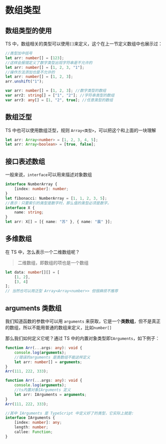 # 数组类型

## 数组类型的使用

TS 中，数组相关的类型可以使用`[]`来定义，这个在上一节定义数组中也展示过：

```ts
//类型加中括号
let arr: number[] = [123];
//这样会报错定义了数字类型出现字符串是不允许的
let arr: number[] = [1, 2, 3, "1"];
//操作方法添加也是不允许的
let arr: number[] = [1, 2, 3];
arr.unshift("1");

var arr: number[] = [1, 2, 3]; //数字类型的数组
var arr2: string[] = ["1", "2"]; //字符串类型的数组
var arr3: any[] = [1, "2", true]; //任意类型的数组
```

## 数组泛型

TS 中也可以使用数组泛型，规则 `Array<类型>`，可以把这个和上面的一块理解

```ts
let arr: Array<number> = [1, 2, 3, 4, 5];
let arr: Array<boolean> = [true, false];
```

## 接口表述数组

一般来说，`interface`可以用来描述对象数组

```ts
interface NumberArray {
	[index: number]: number;
}
let fibonacci: NumberArray = [1, 1, 2, 3, 5];
//表示：只要索引的类型是数字时，那么值的类型必须是数字。
interface X {
	name: string;
}
let arr: X[] = [{ name: "苏" }, { name: "晨" }];
```

## 多维数组

在 TS 中，怎么表示一个二维数组呢？

> 二维数组，即数组的项也是一个数组

```ts
let data: number[][] = [
	[1, 2],
	[3, 4]
];
// 当然也可以用泛型 Array<Array<number>> 但很麻烦不推荐
```

## arguments 类数组

我们知道函数的参数中可以用 `arguments` 来获取，它是一个**类数组**，但不是真正的数组，所以不能用普通的数组来定义，比如`number[]`

那么我们如何定义它呢？通过 TS 中的内置对象类型即`IArguments`，如下例子：

```ts
function Arr(...args: any): void {
	console.log(arguments);
	//错误的arguments 是类数组不能这样定义
	let arr: number[] = arguments;
}
Arr(111, 222, 333);

function Arr(...args: any): void {
	console.log(arguments);
	//ts内置对象IArguments 定义
	let arr: IArguments = arguments;
}
Arr(111, 222, 333);

//其中 IArguments 是 TypeScript 中定义好了的类型，它实际上就是:
interface IArguments {
	[index: number]: any;
	length: number;
	callee: Function;
}
```
